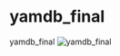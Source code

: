 # yamdb_final
yamdb_final
![yamdb_final](https://github.com/github/docs/actions/workflows/main.yml/badge.svg)